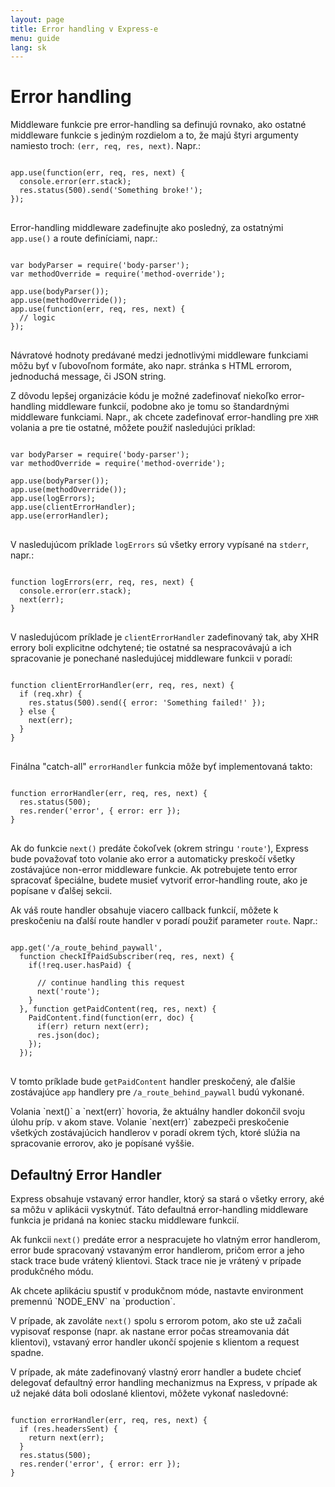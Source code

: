 ```yaml
---
layout: page
title: Error handling v Express-e
menu: guide
lang: sk
---
```


<!---
 Copyright (c) 2016 StrongLoop, IBM, and Express Contributors
 License: MIT
-->

# Error handling

Middleware funkcie pre error-handling sa definujú rovnako, ako ostatné middleware funkcie s jediným rozdielom a to, že majú štyri argumenty namiesto troch:
`(err, req, res, next)`. Napr.:

<pre>
<code class="language-javascript" translate="no">
app.use(function(err, req, res, next) {
  console.error(err.stack);
  res.status(500).send('Something broke!');
});
</code>
</pre>

Error-handling middleware zadefinujte ako posledný, za ostatnými `app.use()` a route definíciami, napr.:

<pre>
<code class="language-javascript" translate="no">
var bodyParser = require('body-parser');
var methodOverride = require('method-override');

app.use(bodyParser());
app.use(methodOverride());
app.use(function(err, req, res, next) {
  // logic
});
</code>
</pre>

Návratové hodnoty predávané medzi jednotlivými middleware funkciami môžu byť v ľubovoľnom formáte, ako napr. stránka s HTML errorom, jednoduchá message, či JSON string.

Z dôvodu lepšej organizácie kódu je možné zadefinovať niekoľko error-handling middleware funkcií, podobne ako je tomu so štandardnými middleware funkciami.
Napr., ak chcete zadefinovať error-handling pre `XHR` volania a pre tie ostatné, môžete použiť nasledujúci príklad:

<pre>
<code class="language-javascript" translate="no">
var bodyParser = require('body-parser');
var methodOverride = require('method-override');

app.use(bodyParser());
app.use(methodOverride());
app.use(logErrors);
app.use(clientErrorHandler);
app.use(errorHandler);
</code>
</pre>

V nasledujúcom príklade `logErrors` sú všetky errory vypísané na `stderr`, napr.:

<pre>
<code class="language-javascript" translate="no">
function logErrors(err, req, res, next) {
  console.error(err.stack);
  next(err);
}
</code>
</pre>

V nasledujúcom príklade je `clientErrorHandler` zadefinovaný tak, aby XHR errory boli explicitne odchytené; tie ostatné sa nespracovávajú a ich spracovanie je ponechané nasledujúcej middleware funkcii v poradí:

<pre>
<code class="language-javascript" translate="no">
function clientErrorHandler(err, req, res, next) {
  if (req.xhr) {
    res.status(500).send({ error: 'Something failed!' });
  } else {
    next(err);
  }
}
</code>
</pre>

Finálna "catch-all" `errorHandler` funkcia môže byť implementovaná takto:

<pre>
<code class="language-javascript" translate="no">
function errorHandler(err, req, res, next) {
  res.status(500);
  res.render('error', { error: err });
}
</code>
</pre>

Ak do funkcie `next()` predáte čokoľvek (okrem stringu `'route'`), Express bude považovať toto volanie ako error a automaticky preskočí všetky zostávajúce non-error middleware funkcie. Ak potrebujete tento error spracovať špeciálne, budete musieť vytvoriť error-handling route, ako je popísane v ďalšej sekcii.

Ak váš route handler obsahuje viacero callback funkcií, môžete k preskočeniu na ďalší route handler v poradí použiť parameter `route`. Napr.:

<pre>
<code class="language-javascript" translate="no">
app.get('/a_route_behind_paywall',
  function checkIfPaidSubscriber(req, res, next) {
    if(!req.user.hasPaid) {

      // continue handling this request
      next('route');
    }
  }, function getPaidContent(req, res, next) {
    PaidContent.find(function(err, doc) {
      if(err) return next(err);
      res.json(doc);
    });
  });
</code>
</pre>

V tomto príklade bude `getPaidContent` handler preskočený, ale ďalšie zostávajúce `app` handlery pre `/a_route_behind_paywall` budú vykonané.

<div class="doc-box doc-info" markdown="1">
Volania `next()` a `next(err)` hovoria, že aktuálny handler dokončil svoju úlohu príp. v akom stave. Volanie `next(err)` zabezpeči preskočenie všetkých zostávajúcich handlerov v poradí okrem tých, ktoré slúžia na spracovanie errorov, ako je popísané vyššie.
</div>

## Defaultný Error Handler

Express obsahuje vstavaný error handler, ktorý sa stará o všetky errory, aké sa môžu v aplikácii vyskytnúť. Táto defaultná error-handling middleware funkcia je pridaná na koniec stacku middleware funkcií.

Ak funkcii `next()` predáte error a nespracujete ho vlatným error handlerom, error bude spracovaný vstavaným error handlerom, pričom error a jeho stack trace bude vrátený klientovi. Stack trace nie je vrátený v prípade produkčného módu.

<div class="doc-box doc-info" markdown="1">
Ak chcete aplikáciu spustiť v produkčnom móde, nastavte environment premennú `NODE_ENV` na `production`.
</div>

V prípade, ak zavoláte `next()` spolu s errorom potom, ako ste už začali vypisovať response (napr. ak nastane error počas streamovania dát klientovi), vstavaný error handler ukončí spojenie s klientom a request spadne.

V prípade, ak máte zadefinovaný vlastný erorr handler a budete chcieť delegovať defaultný error handling mechanizmus na Express, v prípade ak už nejaké dáta boli odoslané klientovi, môžete vykonať nasledovné:

<pre>
<code class="language-javascript" translate="no">
function errorHandler(err, req, res, next) {
  if (res.headersSent) {
    return next(err);
  }
  res.status(500);
  res.render('error', { error: err });
}
</code>
</pre>
